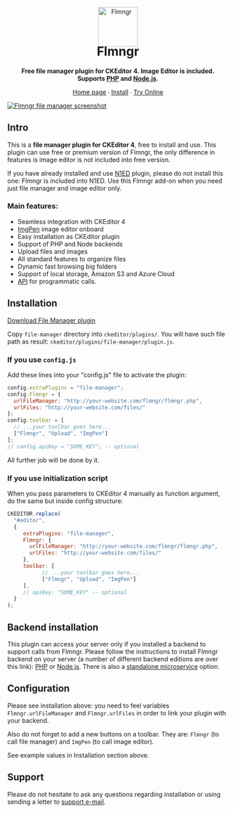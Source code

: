 <p align="center">
    <a href="https://flmngr.com/"><img src="https://flmngr.com/img/Flmngr.png" alt="Flmngr" width="90" /></a>
</p>

<h1 align="center" style="margin-top:-20px">Flmngr</h1>

<p align="center">
    <strong>Free file manager plugin for CKEditor 4. Image Editor is included. Supports <a href="https://flmngr.com/doc/install-file-manager-server">PHP</a> and <a href="https://flmngr.com/doc/install-file-manager-server-node">Node.js</a>. </strong>
</p>

<p align="center">
    <a href="https://flmngr.com/">Home page</a> ∙ <a href="https://flmngr.com/doc/install-ckeditor-plugin/">Install</a> ∙ <a href="https://codepen.io/N1ED/pen/eYJmXvd">Try Online</a>
</p>

[![Flmngr file manager screenshot](https://flmngr.com/img/browsing.jpg)](https://flmngr.com)

## Intro

This is a **file manager plugin for CKEditor 4**, free to install and use. This plugin can use free or premium version of Flmngr, the only difference in features is image editor is not included into free version. 

If you have already installed and use [N1ED](https://n1ed.com) plugin, please do not install this one: Flmngr is included into N1ED. Use this Flmngr add-on when you need just file manager and image editor only.

### Main features:

- Seamless integration with CKEditor 4
- [ImgPen](https://imgpen.com) image editor onboard
- Easy installation as CKEditor plugin
- Support of PHP and Node backends
- Upload files and images
- All standard features to organize files
- Dynamic fast browsing big folders
- Support of local storage, Amazon S3 and Azure Cloud
- [API](https://flmngr.com/api/classes/flmngr.html) for programmatic calls.

## Installation

[Download File Manager plugin](https://flmngr.com/download/flmngr-ckeditor.zip)

Copy `file-manager` directory into `ckeditor/plugins/`.
You will have such file path as result: `ckeditor/plugins/file-manager/plugin.js`.

### If you use `config.js`
Add these lines into your "config.js" file to activate the plugin:
```js
config.extraPlugins = "file-manager";
config.Flmngr = {
  urlFileManager: "http://your-website.com/flmngr/flmngr.php",
  urlFiles: "http://your-website.com/files/"
};
config.toolbar = [
  // ...your toolbar goes here...
  ["Flmngr", "Upload", "ImgPen"]
];
// config.apiKey = "SOME_KEY"; -- optional
```
All further job will be done by it.

### If you use initialization script
When you pass parameters to CKEditor 4 manually as function argument, do the same but inside config structure:
```js
CKEDITOR.replace(
  "#editor",
  {
     extraPlugins: "file-manager",
     Flmngr: {
       urlFileManager: "http://your-website.com/flmngr/flmngr.php",
       urlFiles: "http://your-website.com/files/"  
     },
     toolbar: [
           // ...your toolbar goes here...
           ["Flmngr", "Upload", "ImgPen"]
     ],
     // apiKey: "SOME_KEY" -- optional
  }
);
```

## Backend installation

This plugin can access your server only if you installed a backend to support calls from Flmngr. Please follow the instructions to install Flmngr backend on your server (a number of different backend editions are over this link): [PHP](https://flmngr.com/doc/install-file-manager-server) or [Node.js](https://flmngr.com/doc/install-file-manager-server-node). There is also a [standalone microservice](https://flmngr.com/doc/install-file-manager-server-microservice) option.

## Configuration

Please see installation above: you need to feel variables `Flmngr.urlFileManager` and `Flmngr.urlFiles` in order to link your plugin with your backend. 

Also do not forget to add a new buttons on a toolbar. They are: `Flmngr` (to call file manager) and `ImgPen` (to call image editor).

See example values in Installation section above.

## Support

Please do not hesitate to ask any questions regarding installation or using sending a letter to [support e-mail](support@n1ed.zendesk.com).
